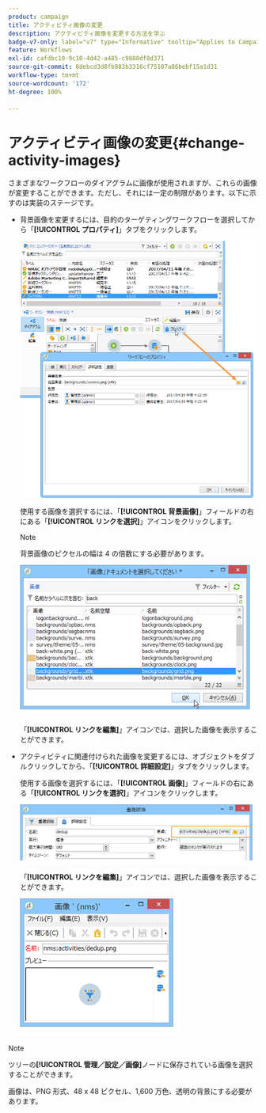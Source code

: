 ```yaml
---
product: campaign
title: アクティビティ画像の変更
description: アクティビティ画像を変更する方法を学ぶ
badge-v7-only: label="v7" type="Informative" tooltip="Applies to Campaign Classic v7 only"
feature: Workflows
exl-id: cafdbc10-9c10-4d42-a485-c9880df8d371
source-git-commit: 8debcd3d8fb883b3316cf75187a86bebf15a1d31
workflow-type: tm+mt
source-wordcount: '172'
ht-degree: 100%

---
```


# アクティビティ画像の変更{#change-activity-images}



さまざまなワークフローのダイアグラムに画像が使用されますが、これらの画像が変更することができます。ただし、それには一定の制限があります。以下に示すのは実装のステージです。

* 背景画像を変更するには、目的のターゲティングワークフローを選択してから「**[!UICONTROL プロパティ]**」タブをクリックします。

  ![](assets/s_user_segmentation_properties_tab.png)

  使用する画像を選択するには、「**[!UICONTROL 背景画像]**」フィールドの右にある「**[!UICONTROL リンクを選択]**」アイコンをクリックします。

  >[!NOTE]
  >
  >背景画像のピクセルの幅は 4 の倍数にする必要があります。

  ![](assets/s_user_segmentation_background_select.png)

  「**[!UICONTROL リンクを編集]**」アイコンでは、選択した画像を表示することができます。

* アクティビティに関連付けられた画像を変更するには、オブジェクトをダブルクリックしてから、「**[!UICONTROL 詳細設定]**」タブをクリックします。

  使用する画像を選択するには、「**[!UICONTROL 画像]**」フィールドの右にある「**[!UICONTROL リンクを選択]**」アイコンをクリックします。

  ![](assets/s_user_segmentation_activity_image.png)

  「**[!UICONTROL リンクを編集]**」アイコンでは、選択した画像を表示することができます。

  ![](assets/s_user_segmentation_activity_image_select.png)

>[!NOTE]
>
>ツリーの&#x200B;**[!UICONTROL 管理／設定／画像]**&#x200B;ノードに保存されている画像を選択することができます。
>  
>画像は、PNG 形式、48 x 48 ピクセル、1,600 万色、透明の背景にする必要があります。
